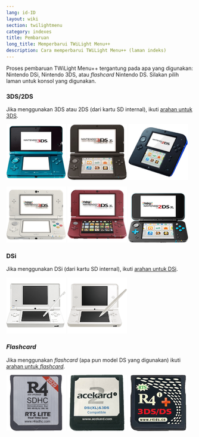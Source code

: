 ```yaml
---
lang: id-ID
layout: wiki
section: twilightmenu
category: indexes
title: Pembaruan
long_title: Memperbarui TWiLight Menu++
description: Cara memperbarui TWiLight Menu++ (laman indeks)
---
```


Proses pembaruan TWiLight Menu++ tergantung pada apa yang digunakan: Nintendo DSi, Nintendo 3DS, atau *flashcard* Nintendo DS. Silakan pilih laman untuk konsol yang digunakan.

### 3DS/2DS
Jika menggunakan 3DS atau 2DS (dari kartu SD internal), ikuti [arahan untuk 3DS](updating-3ds).

[![Nintendo 3DS](/assets/images/consoles/old3ds.png)](updating-3ds) [![Nintendo 3DS XL](/assets/images/consoles/old3dsxl.png)](updating-3ds) [![Nintendo 2DS](/assets/images/consoles/2ds.png)](updating-3ds)

[![New Nintendo 3DS](/assets/images/consoles/new3ds.png)](updating-3ds) [![New Nintendo 3DS XL](/assets/images/consoles/new3dsxl.png)](updating-3ds) [![New Nintendo 2DS XL](/assets/images/consoles/new2dsxl.png)](updating-3ds)

### DSi
Jika menggunakan DSi (dari kartu SD internal), ikuti [arahan untuk DSi](updating-dsi).

[![Nintendo DSi](/assets/images/consoles/dsi.png)](updating-dsi) [![Nintendo DSi XL](/assets/images/consoles/dsixl.png)](updating-dsi)

### *Flashcard*
Jika menggunakan *flashcard* (apa pun model DS yang digunakan) ikuti [arahan untuk *flashcard*](updating-flashcard).

[![<i>Flashcard</i> r4isdhc.com](/assets/images/consoles/r4isdhc.com.png)](updating-flashcard) [![<i>Flashcard</i> Acekard2i](/assets/images/consoles/acekard2i.png)](updating-flashcard) [![<i>Flashcard</i> R4i Gold 3DS Plus](/assets/images/consoles/r4igold3dsplus.png)](updating-flashcard)
